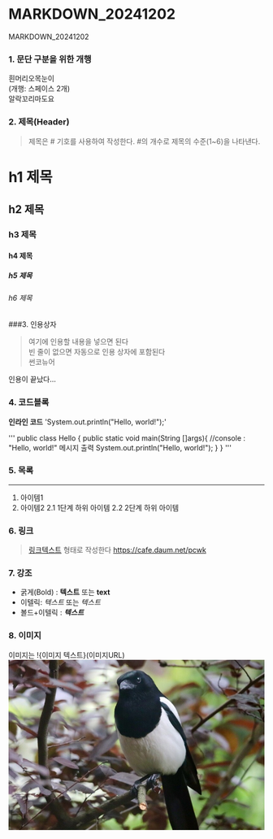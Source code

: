# MARKDOWN_20241202
MARKDOWN_20241202



### 1. 문단 구분을 위한 개행
흰머리오목눈이  
(개행: 스페이스 2개)  
알락꼬리마도요

### 2. 제목(Header)
>제목은 # 기호를 사용하여 작성한다. #의 개수로 제목의 수준(1~6)을 나타낸다.

# h1 제목
## h2 제목
### h3 제목
#### h4 제목
##### h5 제목
###### h6 제목

###3. 인용상자
>여기에 인용할 내용을 넣으면 된다  
>빈 줄이 없으면 자동으로 인용 상자에 포함된다  
썬코뉴어

인용이 끝났다...

### 4. 코드블록  

**인라인 코드**
'System.out.println("Hello, world!");'

'''
public class Hello {
	public static void main(String []args){
		//console : "Hello, world!" 메시지 출력
		System.out.println("Hello, world!");
	}
}
'''

### 5. 목록

---
1. 아이템1
2. 아이템2
   2.1 1단계 하위 아이템
   2.2 2단계 하위 아이템

### 6. 링크
> [링크텍스트](URL) 형태로 작성한다
> https://cafe.daum.net/pcwk
   
### 7. 강조
- 굵게(Bold) : **텍스트** 또는 __text__
- 이텔릭: *텍스트* 또는 _텍스트_
- 볼드+이텔릭 : ***텍스트***

### 8. 이미지
이미지는 !{이미지 텍스트}(이미지URL)
![ㅇ](https://github.com/magpie-149/MARKDOWN_20241202/blob/main/20240417501977.jpg)
